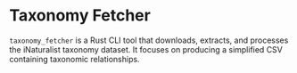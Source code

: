# Taxonomy Fetcher

`taxonomy_fetcher` is a Rust CLI tool that downloads, extracts, and processes the iNaturalist taxonomy dataset. It focuses on producing a simplified CSV containing taxonomic relationships.
